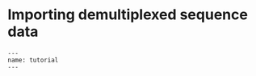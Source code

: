 # Importing demultiplexed sequence data

```{usage-scope}
---
name: tutorial
---
```

```{usage-selector}
```
